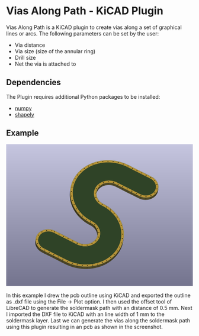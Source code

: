 # Vias Along Path - KiCAD Plugin

Vias Along Path is a KiCAD plugin to create vias along a set of graphical lines or arcs. The following parameters can be set by the user:

- Via distance
- Via size (size of the annular ring)
- Drill size
- Net the via is attached to

## Dependencies

The Plugin requires additional Python packages to be installed:

- [numpy](https://pypi.org/project/numpy/)
- [shapely](https://pypi.org/project/shapely/)

## Example

![example](res/example.PNG)

In this example I drew the pcb outline using KiCAD and exported the outline as .dxf file using the File -> Plot option. I then used the offset tool of LibreCAD to generate the soldermask path with an distance of 0.5 mm. Next I imported the DXF file to KiCAD with an line width of 1 mm to the soldermask layer. Last we can generate the vias along the soldermask path using this plugin resulting in an pcb as shown in the screenshot.
